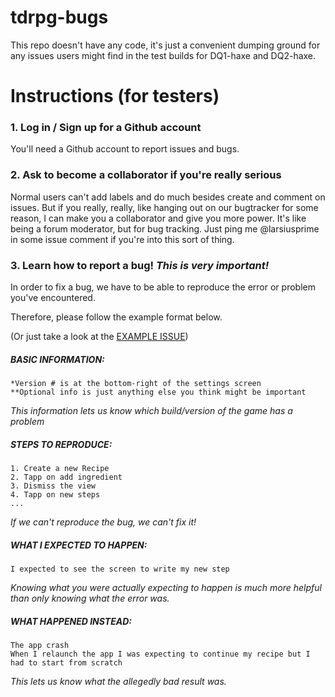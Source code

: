 tdrpg-bugs
==========

This repo doesn't have any code, it's just a convenient dumping ground for any issues users might find in the test builds for DQ1-haxe and DQ2-haxe.

# Instructions (for testers)

### 1. Log in / Sign up for a Github account
You'll need a Github account to report issues and bugs.

### 2. Ask to become a collaborator if you're really serious
Normal users can't add labels and do much besides create and comment on issues. But if you really, really, like hanging out on our bugtracker for some reason, I can make you a collaborator and give you more power. It's like being a forum moderator, but for bug tracking. Just ping me @larsiusprime in some issue comment if you're into this sort of thing.

### 3. Learn how to report a bug! *This is very important!*

In order to fix a bug, we have to be able to reproduce the error or problem you've encountered.

Therefore, please follow the example format below.

(Or just take a look at the [EXAMPLE ISSUE](https://github.com/larsiusprime/tdrpg-bugs/issues/1))

##### BASIC INFORMATION:
```
*Version # is at the bottom-right of the settings screen
**Optional info is just anything else you think might be important
```

*This information lets us know which build/version of the game has a problem*

##### STEPS TO REPRODUCE:
```
1. Create a new Recipe
2. Tapp on add ingredient
3. Dismiss the view
4. Tapp on new steps
...
```

*If we can't reproduce the bug, we can't fix it!*

##### WHAT I EXPECTED TO HAPPEN:
```
I expected to see the screen to write my new step
```

*Knowing what you were actually expecting to happen is much more helpful than only knowing what the error was.*

##### WHAT HAPPENED INSTEAD:
```
The app crash
When I relaunch the app I was expecting to continue my recipe but I had to start from scratch
```

*This lets us know what the allegedly bad result was.*
